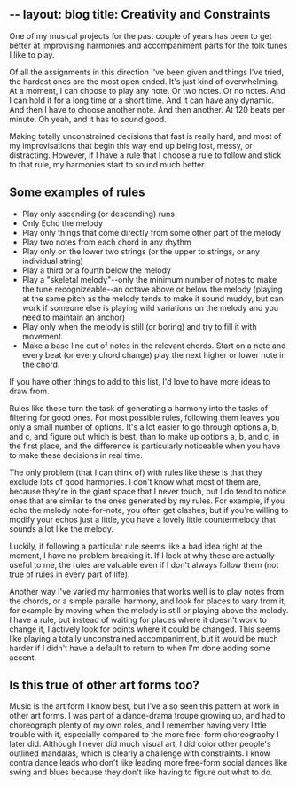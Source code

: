 --
layout: blog
title: Creativity and Constraints
--

One of my musical projects for the past couple of years has been to get better at improvising harmonies and accompaniment parts for the folk tunes I like to play.

Of all the assignments in this direction I've been given and things I've tried, the hardest ones are the most open ended.  It's just kind of overwhelming.  At a moment, I can choose to play any note.  Or two notes.  Or no notes.  And I can hold it for a long time or a short time.  And it can have any dynamic.  And then I have to choose another note.  And then another.  At 120 beats per minute.  Oh yeah, and it has to sound good.

Making totally unconstrained decisions that fast is really hard, and most of my improvisations that begin this way end up being lost, messy, or distracting.  However, if I have a rule that I choose a rule to follow and stick to that rule, my harmonies start to sound much better.

## Some examples of rules
* Play only ascending (or descending) runs
* Only Echo the melody
* Play only things that come directly from some other part of the melody
* Play two notes from each chord in any rhythm
* Play only on the lower two strings (or the upper to strings, or any individual string)
* Play a third or a fourth below the melody
* Play a "skeletal melody"--only the minimum number of notes to make the tune recognizeable--an octave above or below the melody (playing at the same pitch as the melody tends to make it sound muddy, but can work if someone else is playing wild variations on the melody and you need to maintain an anchor)
* Play only when the melody is still (or boring) and try to fill it with movement.
* Make a base line out of notes in the relevant chords.  Start on a note and every beat (or every chord change) play the next higher or lower note in the chord.

If you have other things to add to this list, I'd love to have more ideas to draw from.

Rules like these turn the task of generating a harmony into the tasks of filtering for good ones.  For most possible rules, following them leaves you only a small number of options.  It's a lot easier to go through options a, b, and c, and figure out which is best, than to make up options a, b, and c, in the first place, and the difference is particularly noticeable when you have to make these decisions in real time.

The only problem (that I can think of) with rules like these is that they exclude lots of good harmonies.  I don't know what most of them are, because they're in the giant space that I never touch, but I do tend to notice ones that are similar to the ones generated by my rules.  For example, if you echo the melody note-for-note, you often get clashes, but if you're willing to modify your echos just a little, you have a lovely little countermelody that sounds a lot like the melody.

Luckily, if following a particular rule seems like a bad idea right at the moment, I have no problem breaking it.  If I look at why these are actually useful to me, the rules are valuable even if I don't always follow them (not true of rules in every part of life).

Another way I've varied my harmonies that works well is to play notes from the chords, or a simple parallel harmony, and look for places to vary from it, for example by moving when the melody is still or playing above the melody.  I have a rule, but instead of waiting for places where it doesn't work to change it, I actively look for points where it could be changed.  This seems like playing a totally unconstrained accompaniment, but it would be much harder if I didn't have a default to return to when I'm done adding some accent.

## Is this true of other art forms too?

Music is the art form I know best, but I've also seen this pattern at work in other art forms.  I was part of a dance-drama troupe growing up, and had to choreograph plenty of my own roles, and I remember having very little trouble with it, especially compared to the more free-form choreography I later did.  Although I never did much visual art, I did color other people's outlined mandalas, which is clearly a challenge with constraints.  I know contra dance leads who don't like leading more free-form social dances like swing and blues because they don't like having to figure out what to do.
